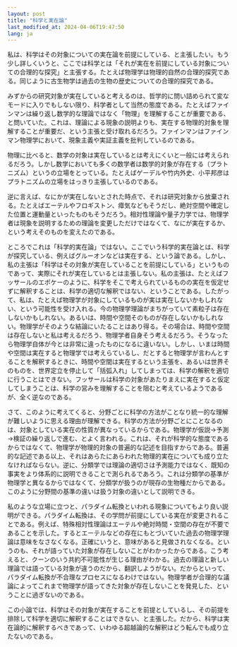 ```yaml
---
layout: post
title: "科学と実在論"
last_modified_at: 2024-04-06T19:47:50
lang: ja
---
```


私は、科学はその対象についての実在論を前提にしている、と主張したい。もう少し詳しくいうと、ここでは科学とは「それが実在を前提にしている対象についての合理的な探究」と主張する。たとえば物理学は物理的自然の合理的探究である。同じように古生物学は過去の生物の歴史についての合理的探究である。

みずからの研究対象が実在していると考えるのは、哲学的に問い詰められて変なモードに入りでもしない限り、科学者として当然の態度である。たとえばファインマンは繰り返し数学的な理論ではなく「物理」を理解することが重要である、と問いていた。これは、理論による現象の説明よりも、実在する物理的対象を理解することが重要だ、という主張と受け取れるだろう。ファインマンはファインマン物理学において、現象主義や実証主義を批判しているのである。

物理に比べると、数学の対象は実在しているとは考えにくいと一般には考えられるだろう。しかし数学においても多くの数学者は数学的対象が存在する（プラトニズム）というの立場をとっている。たとえばゲーデルや竹内外史、小平邦彦はプラトニズムの立場をはっきり主張しているのである。

逆に言えば、なにかが実在しないとされた時点で、それは研究対象から放棄される。たとえばエーテルやフロギストン、瘴気などもそうだし、絶対空間や確定した位置と運動量といったものもそうだろう。相対性理論や量子力学では、物理学者は現象を説明するための理論を変更しただけではなくて、なにが実在するか、という考えそのものを変えたのである。

ところでこれは「科学的実在論」ではない。ここでいう科学的実在論とは、科学が探究している、例えばグルーオンなどは実在する、という論である。しかし、私の主張は「科学はその対象が実在していることを前提にしている」というものであって、実際にそれが実在しているとは主張しない。私の主張は、たとえばフッサールのエポケーのように、科学をそこで考えられているものの実在を仮定せずに解釈することは、科学の適切な解釈ではない、ということである。したがって、私は、たとえば物理学が対象にしているものが実は実在しないかもしれない、という可能性を受け入れる。今の物理学理論がまちがっていて素粒子は存在しないかもしれない。あるいは、時間や空間そのものが存在しないかもしれない。物理学がそのような結論にいたることはあり得る。その場合は、時間や空間は存在しないと私は考えるだろう、物理学者自身そう考えるだろう。そうなったら物理学自体が今とは非常に違ったものになるに違いない。しかし、いまは時間や空間は実在すると物理学では考えらているし、だとすると物理学が言わんとすることを解釈するときに、時間や空間は実在するという主張を、あるいは世界そのものを、世界定立を停止して「括弧入れ」してしまっては、科学の解釈を適切に行うことはできない。フッサールは科学の対象があたりまえに実在すると仮定してしまうことは、科学の営みを理解することを阻むと考えているようであるが、全く逆なのである。

さて、このように考えてくると、分野ごとに科学の方法がことなり統一的な理解が難しいように思える理由が理解できる。科学の方法が分野ごとにことなるのは、対象としている実在の性質が異なっているからである。物理学が仮説→予測→検証の繰り返しで進む、とよく言われる。これは、それが科学的な態度であるからではなくて、物理学が物理的対象の普遍的な記述を目指すからである。普遍的な記述である以上、それはあらたにあらわれた物理的実在についても成り立たなければならない。逆に、分類学では理論の適切さは予測能力ではなく、既知の事実をより体系的に説明できることで測られるであろう。これは分類学の基準が物理学と異なるからではなくて、分類学が扱うのが現存の生物種だからである。このように分野間の基準の違いは扱う対象の違いとして説明できる。

私のような立場に立つと、パラダイム転換といわれる現象についてもより良い説明ができる。パラダイム転換は、その学問が前提にしている実在が変更されることである。例えば、特殊相対性理論はエーテルや絶対時間・空間の存在が不要であることを示した。するとエーテルなどの存在にもとづいていた過去の物理学理論は意味をなさなくなる。正確にいうと、意味があると見做されなくなる。というのも、それが語っていた対象が存在しないことがわかったからである。こう考えると、クーンのいう共約不可能性が生じる理由がわかる。過去の理論と新しい理論では語っている対象が違うのだから、翻訳しようがない。だからといって、パラダイム転換が不合理なプロセスになるわけではない。物理学者が合理的な議論によってこれまで物理学が語ってきた対象が存在しないことを発見した、ということに過ぎないのである。

この小論では、科学はその対象が実在することを前提としているし、その前提を排除して科学を適切に解釈することはできない、と主張した。だから、科学は実在論的に解釈するべきであって、いわゆる超越論的な解釈はどう転んでも成り立たないのである。